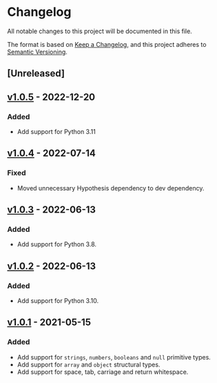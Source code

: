 # Changelog

All notable changes to this project will be documented in this file.

The format is based on [Keep a Changelog](https://keepachangelog.com/en/1.0.0/),
and this project adheres to [Semantic Versioning](https://semver.org/spec/v2.0.0.html).

## [Unreleased]

## [v1.0.5] - 2022-12-20

### Added

- Add support for Python 3.11

## [v1.0.4] - 2022-07-14

### Fixed

- Moved unnecessary Hypothesis dependency to dev dependency.

## [v1.0.3] - 2022-06-13

### Added

- Add support for Python 3.8.

## [v1.0.2] - 2022-06-13

### Added

- Add support for Python 3.10.

## [v1.0.1] - 2021-05-15

### Added

- Add support for `strings`, `numbers`, `booleans` and `null` primitive types.
- Add support for `array` and `object` structural types.
- Add support for space, tab, carriage and return whitespace.

[//]: # "Release links"
[v1.0.1]: https://github.com/open-alchemy/json-source-map/releases/v1.0.1
[v1.0.2]: https://github.com/open-alchemy/json-source-map/releases/v1.0.2
[v1.0.3]: https://github.com/open-alchemy/json-source-map/releases/v1.0.3
[v1.0.4]: https://github.com/open-alchemy/json-source-map/releases/v1.0.4
[v1.0.5]: https://github.com/open-alchemy/json-source-map/releases/v1.0.5
